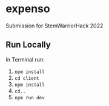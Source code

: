 # expenso
Submission for StemWarriorHack 2022

## Run Locally
In Terminal run:
1. `npm install`
2. `cd client`
3. `npm install`
4. `cd..`
5. `npm run dev`
